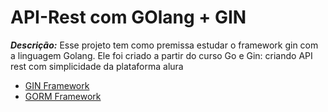 # API-Rest com GOlang + GIN

***Descrição:*** Esse projeto tem como premissa estudar o framework gin com a linguagem Golang. Ele foi criado a partir do curso Go e Gin: criando API rest com simplicidade da plataforma alura

- [GIN Framework](https://github.com/gin-gonic/gin)
- [GORM Framework](https://gorm.io/index.html)
